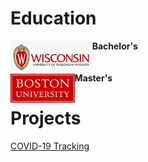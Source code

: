 # Education
<div>
  <img src="https://github.com/dgellerup/dgellerup.github.io/blob/master/assets/images/uw-madison.png?raw=true" alt="UW-Madison" style="height:50px;" align="left"/><strong>Bachelor's</strong>
<br>
<br>
<br>
  <img src="https://github.com/dgellerup/dgellerup.github.io/blob/master/assets/images/bu.png?raw=true" alt="BU" style="height:50px;" align="left"/><strong>Master's</strong>
</div>

# Projects
[COVID-19 Tracking](https://dgellerup.github.io/covid-19-data/)
